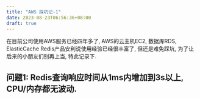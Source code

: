 ```yaml
---
title: "AWS 踩坑记-1"
date: 2023-08-23T06:56:36+08:00
draft: true
---
```



在目前公司使用AWS服务已经四年多了, AWS的云主机EC2, 数据库RDS, ElasticCache Redis产品安利说使用经验已经很丰富了, 但还是难免踩坑, 为了让后来的小朋友们别再上当, 特此记录下.


## 问题1: Redis查询响应时间从1ms内增加到3s以上, CPU/内存都无波动.

